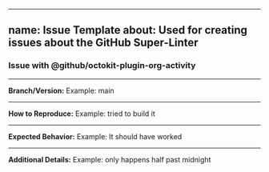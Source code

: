 <!-- markdownlint-disable -->

---
name: Issue Template
about: Used for creating issues about the GitHub Super-Linter
---

### Issue with @github/octokit-plugin-org-activity

---

**Branch/Version:** Example: main

---

**How to Reproduce:** Example: tried to build it

---

**Expected Behavior:** Example: It should have worked

---

**Additional Details:** Example: only happens half past midnight

<!-- markdownlint-restore -->
